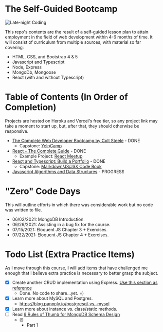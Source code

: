 # The Self-Guided Bootcamp

![Late-night Coding](https://images.unsplash.com/photo-1571171637578-41bc2dd41cd2?ixid=MnwxMjA3fDB8MHxwaG90by1wYWdlfHx8fGVufDB8fHx8&ixlib=rb-1.2.1&auto=format&fit=crop&w=1350&q=80)

This repo's contents are the result of a self-guided lesson plan to attain employment in the field of web development within 4-6 months of time. It will consist of curriculum from multiple sources, with material so far covering:

- HTML, CSS, and Bootstrap 4 & 5
- Javascript and Typescript
- Node, Express
- MongoDb, Mongoose
- React (with and without Typescript)

# Table of Contents (In Order of Completion)

Projects are hosted on Heroku and Vercel's free tier, so any project link may take a moment to start up, but, after that, they should otherwise be responsive.

- [The Complete Web Developer Bootcamp by Colt Steele](https://www.udemy.com/course/the-web-developer-bootcamp/) - DONE
  - Capstone: [YelpCamp](https://aqueous-citadel-80395.herokuapp.com/)
- [React - The Complete Guide](https://www.udemy.com/course/react-the-complete-guide-incl-redux/) - DONE
  - Example Project: [React Meetup](https://react-meetups-demo.vercel.app/)
- [React and Typescript: Build a Portfolio](https://www.udemy.com/course/react-and-typescript-build-a-portfolio-project/) - DONE
  - Capstone: [Markdown/JS/JSX Code Book](https://markdown-code-demo.vercel.app/)
- [Javascript Algorithms and Data Structures](https://www.udemy.com/course/js-algorithms-and-data-structures-masterclass/) - PROGRESS

# "Zero" Code Days

This will outline efforts in which there was considerable work but no code was written to file.

- 06/02/2021: MongoDB Introduction.
- 06/26/2021: Assisting in a bug fix for the course.
- 07/15/2021: Eloquent JS Chapter 3 + Exercises.
- 07/22/2021: Eloquent JS Chapter 4 + Exercises.

# Todo List (Extra Practice Items)

As I move through this course, I will add items that have challenged me enough that I believe extra practice is necessary to better grasp the subject.

- [x] Create another CRUD implementation using Express. [Use this section as reference](Complete_Web_Dev_Bootcamp/12_Express/03_Restful%20Routes)
  - Done. No code to share...yet. =)
- [x] Learn more about MySQL and Postgres.
  - https://blog.panoply.io/postgresql-vs.-mysql
- [x] Learn more about instance vs. class/static methods.
- [ ] Read [6 Rules of Thumb for MongoDB Schema Design](https://www.mongodb.com/blog/post6-rules-of-thumb-for-mongodb-schema-design-part-1)
  - [x] - Part 1
